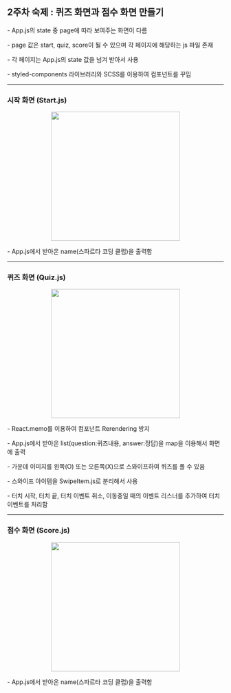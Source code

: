 <h2>2주차 숙제 : 퀴즈 화면과 점수 화면 만들기</h2>
<p>- App.js의 state 중 page에 따라 보여주는 화면이 다름</p>
<p>- page 값은 start, quiz, score이 될 수 있으며 각 페이지에 해당하는 js 파일 존재</p>
<p>- 각 페이지는 App.js의 state 값을 넘겨 받아서 사용</p>
<p>- styled-components 라이브러리와 SCSS를 이용하여 컴포넌트를 꾸밈</p>
<hr/>

<h3>시작 화면 (Start.js)</h3>
<div></div>
<div align="center">
  <img src="https://user-images.githubusercontent.com/75527311/126059276-7a5dcd48-3df6-4379-b1a2-0891805d3e19.PNG" width="300"/>
</div>
<p>- App.js에서 받아온 name(스파르타 코딩 클럽)을 출력함</p>
<hr/>

<h3>퀴즈 화면 (Quiz.js)</h3>
<div align="center">
  <img src="https://user-images.githubusercontent.com/75527311/126059325-59e70609-8cf6-4100-84be-b8d2a88eaa1c.PNG" width="300"/>
</div>
<p>- React.memo를 이용하여 컴포넌트 Rerendering 방지</p>
<p>- App.js에서 받아온 list(question:퀴즈내용, answer:정답)을 map을 이용해서 화면에 출력</p>
<p>- 가운데 이미지를 왼쪽(O) 또는 오른쪽(X)으로 스와이프하여 퀴즈를 풀 수 있음</p>
<p>- 스와이프 아이템을 SwipeItem.js로 분리해서 사용</p>
<p>- 터치 시작, 터치 끝, 터치 이벤트 취소, 이동중일 때의 이벤트 리스너를 추가하여 터치 이벤트를 처리함</p>
<hr/>

<h3>점수 화면 (Score.js)</h3>
<div align="center">
  <img src="https://user-images.githubusercontent.com/75527311/126059346-396fc1dc-0a5a-42c7-9078-48fac6733104.PNG" width="300"/>
</div>
<p>- App.js에서 받아온 name(스파르타 코딩 클럽)을 출력함</p>
